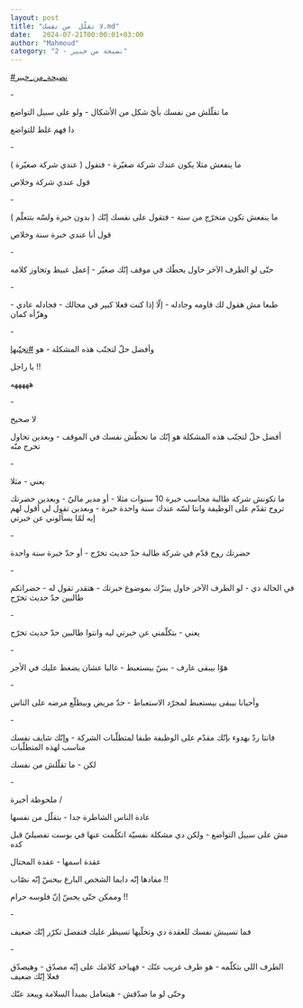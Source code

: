 ```yaml
---
layout: post
title: "لا تقلّل  من نفسك.md"
date:   2024-07-21T00:00:01+03:00
author: "Mahmoud"
category: "2 - نصيحة من خبير"
---
```

[<u>\#نصيحة_من_خبير</u>](https://www.facebook.com/hashtag/%D9%86%D8%B5%D9%8A%D8%AD%D8%A9_%D9%85%D9%86_%D8%AE%D8%A8%D9%8A%D8%B1?__eep__=6&__cft__%5b0%5d=AZXU93XyYw4i1cyfVU71NIo_B98lGHjdFUwX9o5YjZKqTujEGlGAWMfcfZTgyqowBcxr9Vfiz8ONcR6KICGasqBWRU9hCzpArTfDUGzj1OVIHo4bBMeQylFosXyHZP99j3DdVxTPyYSRlbo7cMJOqH5kJkwDNCoKWPJcLnrzmwdo66faxucItPeIMhu8-GRBBA0&__tn__=*NK-R)

\-

ما تقلّلش من نفسك بأيّ شكل من الأشكال - ولو على سبيل
التواضع

دا فهم غلط للتواضع

\-

ما ينفعش مثلا يكون عندك شركة صغيّرة - فتقول ( عندي شركة
صغيّرة )

قول عندي شركة وخلاص

\-

ما ينفعش تكون متخرّج من سنة - فتقول على نفسك إنّك ( بدون
خبرة ولسّه بتتعلّم )

قول أنا عندي خبرة سنة وخلاص

\-

حتّى لو الطرف الآخر حاول يحطّك في موقف إنّك صغيّر - إعمل
عبيط وتجاوز كلامه

\-

طبعا مش هقول لك قاومه وجادله - إلّا إذا كنت فعلا كبير في
مجالك - فجادله عادي - وهزّأه كمان

\-

وأفضل حلّ لتجنّب هذه المشكلة - هو
[<u>\#تجنّبها</u>](https://www.facebook.com/hashtag/%D8%AA%D8%AC%D9%86%D9%91%D8%A8%D9%87%D8%A7?__eep__=6&__cft__%5b0%5d=AZXU93XyYw4i1cyfVU71NIo_B98lGHjdFUwX9o5YjZKqTujEGlGAWMfcfZTgyqowBcxr9Vfiz8ONcR6KICGasqBWRU9hCzpArTfDUGzj1OVIHo4bBMeQylFosXyHZP99j3DdVxTPyYSRlbo7cMJOqH5kJkwDNCoKWPJcLnrzmwdo66faxucItPeIMhu8-GRBBA0&__tn__=*NK-R)

يا راجل !!

هههههه

\-

لا صحيح

أفضل حلّ لتجنّب هذه المشكلة هو إنّك ما تحطّش نفسك في
الموقف - وبعدين تحاول تخرج منّه

\-

يعني - مثلا

ما تكونش شركة طالبة محاسب خبرة 10 سنوات مثلا - أو مدير
ماليّ - وبعدين حضرتك تروح تقدّم على الوظيفة وانتا لسّه عندك سنة واحدة
خبرة - وبعدين تقول لي أقول لهم إيه لمّا يسألوني عن خبرتي

\-

حضرتك روح قدّم في شركة طالبة حدّ حديث تخرّج - أو حدّ خبرة
سنة واحدة

\-

في الحالة دي - لو الطرف الآخر حاول يبتزّك بموضوع خبرتك -
هتقدر تقول له - حضراتكم طالبين حدّ حديث تخرّج

\-

يعني - بتكلّمني عن خبرتي ليه وانتوا طالبين حدّ حديث
تخرّج

\-

هوّا بيبقى عارف - بسّ بيستعبط -
غالبا عشان يضغط عليك في الأجر

\-

وأحيانا بيبقى بيستعبط لمجرّد الاستعباط - حدّ مريض وبيطلّع
مرضه على الناس

\-

فانتا ردّ بهدوء بإنّك مقدّم على الوظيفة طبقا لمتطلّبات
الشركة - وإنّك شايف نفسك مناسب لهذه المتطلّبات

لكن - ما تقلّلش من نفسك

\-

ملحوظة أخيرة /

عادة الناس الشاطرة جدا - بتقلّل من نفسها

مش على سبيل التواضع - ولكن دي مشكلة نفسيّة اتكلّمت عنها في
بوست تفصيليّ قبل كده

عقدة اسمها - عقدة المحتال

مفادها إنّه دايما الشخص البارع بيحسّ إنّه نصّاب !!

وممكن حتّى يحسّ إنّ فلوسه حرام !!

\-

فما تسيبش نفسك للعقدة دي وتخلّيها تسيطر عليك فتفضل تكرّر
إنّك ضعيف

\-

الطرف اللي بتكلّمه - هو طرف غريب عنّك - فهياخد كلامك على
إنّه مصدّق - وهيصدّق فعلا إنّك ضعيف

وحتّى لو ما صدّقش - هيتعامل بمبدأ السلامة ويبعد عنّك
